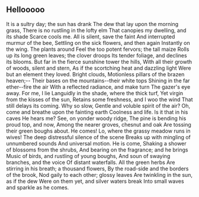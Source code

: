 ## Hellooooo

It is a sultry day; the sun has drank 
The dew that lay upon the morning grass, 
There is no rustling in the lofty elm 
That canopies my dwelling, and its shade 
Scarce cools me. All is silent, save the faint 
And interrupted murmur of the bee, 
Settling on the sick flowers, and then again 
Instantly on the wing. The plants around 
Feel the too potent fervors; the tall maize 
Rolls up its long green leaves; the clover droops 
Its tender foliage, and declines its blooms. 
But far in the fierce sunshine tower the hills, 
With all their growth of woods, silent and stern, 
As if the scortching heat and dazzling light 
Were but an element they loved. Bright clouds, 
Motionless pillars of the brazen heaven;-- 
Their bases on the mountains--their white tops 
Shining in the far ether--fire the air 
With a reflected radiance, and make turn 
The gazer's eye away. For me, I lie 
Languidly in the shade, where the thick turf, 
Yet virgin from the kisses of the sun, 
Retains some freshness, and I woo the wind 
That still delays its coming. Why so slow, 
Gentle and voluble spirit of the air? 
Oh, come and breathe upon the fainting earth 
Coolness and life. Is it that in his caves 
He hears me? See, on yonder woody ridge, 
The pine is bending his proud top, and now, 
Among the nearer groves, chesnut and oak 
Are tossing their green boughs about. He comes! 
Lo, where the grassy meadow runs in wives! 
The deep distressful silence of the scene 
Breaks up with mingling of unnumbered sounds 
And universal motion. He is come, 
Shaking a shower of blossoms from the shrubs, 
And bearing on the fragrance; and he brings 
Music of birds, and rustling of young boughs, 
And soun of swaying branches, and the voice 
Of distant waterfalls. All the green herbs 
Are stirring in his breath; a thousand flowers, 
By the road-side and the borders of the brook, 
Nod gaily to each other; glossy leaves 
Are twinkling in the sun, as if the dew 
Were on them yet, and silver waters break 
Into small waves and sparkle as he comes. 
